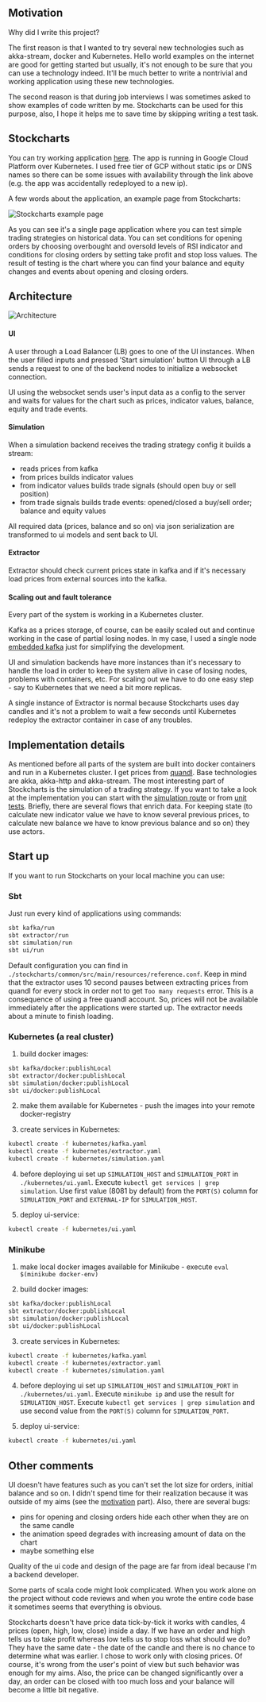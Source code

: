 ## Motivation

Why did I write this project?

The first reason is that I wanted to try several new technologies such as akka-stream, docker and Kubernetes.
Hello world examples on the internet are good for getting started but usually, it's not enough to be sure that you can use a technology indeed.
It'll be much better to write a nontrivial and working application using these new technologies.

The second reason is that during job interviews I was sometimes asked to show examples of code written by me.
Stockcharts can be used for this purpose, also, I hope it helps me to save time by skipping writing a test task.

## Stockcharts

You can try working application [here](http://35.193.177.69:8080/simulate?stock=IBM&overbought=70&oversold=30&takeProfit=20&stopLoss=4).
The app is running in Google Cloud Platform over Kubernetes.
I used free tier of GCP without static ips or DNS names so there can be some issues with availability through the link above (e.g. the app was accidentally redeployed to a new ip).


A few words about the application, an example page from Stockcharts:

![Stockcharts example page](https://github.com/iatsukanov/stockcharts/blob/feature/readme/docs/stockcharts_example_page.png)

As you can see it's a single page application where you can test simple trading strategies on historical data.
You can set conditions for opening orders by choosing overbought and oversold levels of RSI indicator and conditions for closing orders by setting take profit and stop loss values.
The result of testing is the chart where you can find your balance and equity changes and events about opening and closing orders.


## Architecture

![Architecture](https://github.com/iatsukanov/stockcharts/blob/feature/readme/docs/stockcharts_architecture.png)

#### UI
A user through a Load Balancer (LB) goes to one of the UI instances.
When the user filled inputs and pressed 'Start simulation' button UI through a LB sends a request to one of the backend nodes to initialize a websocket connection.

UI using the websocket sends user's input data as a config to the server and waits for values for the chart such as prices, indicator values, balance, equity and trade events.

#### Simulation

When a simulation backend receives the trading strategy config it builds a stream:
* reads prices from kafka
* from prices builds indicator values
* from indicator values builds trade signals (should open buy or sell position)
* from trade signals builds trade events: opened/closed a buy/sell order; balance and equity values

All required data (prices, balance and so on) via json serialization are transformed to ui models and sent back to UI.

#### Extractor

Extractor should check current prices state in kafka and if it's necessary load prices from external sources into the kafka.

#### Scaling out and fault tolerance

Every part of the system is working in a Kubernetes cluster.

Kafka as a prices storage, of course, can be easily scaled out and continue working in the case of partial losing nodes.
In my case, I used a single node [embedded kafka](https://github.com/manub/scalatest-embedded-kafka) just for simplifying the development.

UI and simulation backends have more instances than it's necessary to handle the load in order to keep the system alive in case of losing nodes, problems with containers, etc.
For scaling out we have to do one easy step - say to Kubernetes that we need a bit more replicas.

A single instance of Extractor is normal because Stockcharts uses day candles and it's not a problem to wait a few seconds until Kubernetes redeploy the extractor container in case of any troubles.


## Implementation details

As mentioned before all parts of the system are built into docker containers and run in a Kubernetes cluster.
I get prices from [quandl](https://www.quandl.com). Base technologies are akka, akka-http and akka-stream.
The most interesting part of Stockcharts is the simulation of a trading strategy.
If you want to take a look at the implementation you can start with the [simulation route](https://github.com/iatsukanov/stockcharts/blob/master/simulation/src/main/scala/stockcharts/simulation/Routing.scala)
or from [unit tests](https://github.com/iatsukanov/stockcharts/tree/feature/readme/simulation/src/test/scala/stockcharts/simulation).
Briefly, there are several flows that enrich data.
For keeping state (to calculate new indicator value we have to know several previous prices, to calculate new balance we have to know previous balance and so on) they use actors.


## Start up

If you want to run Stockcharts on your local machine you can use:

### Sbt

Just run every kind of applications using commands:

```bash
sbt kafka/run
sbt extractor/run
sbt simulation/run
sbt ui/run
```

Default configuration you can find in `./stockcharts/common/src/main/resources/reference.conf`.
Keep in mind that the extractor uses 10 second pauses between extracting prices from quandl for every stock in order not to get `Too many requests` error.
This is a consequence of using a free quandl account.
So, prices will not be available immediately after the applications were started up.
The extractor needs about a minute to finish loading.

### Kubernetes (a real cluster)

1. build docker images:

```bash
sbt kafka/docker:publishLocal
sbt extractor/docker:publishLocal
sbt simulation/docker:publishLocal
sbt ui/docker:publishLocal
```

2. make them available for Kubernetes - push the images into your remote docker-registry

3. create services in Kubernetes:

```bash
kubectl create -f kubernetes/kafka.yaml
kubectl create -f kubernetes/extractor.yaml
kubectl create -f kubernetes/simulation.yaml
```

4. before deploying ui set up `SIMULATION_HOST` and `SIMULATION_PORT` in `./kubernetes/ui.yaml`.
Execute `kubectl get services | grep simulation`.
Use first value (8081 by default) from the `PORT(S)` column for `SIMULATION_PORT` and `EXTERNAL-IP` for `SIMULATION_HOST`.

5. deploy ui-service:

```bash
kubectl create -f kubernetes/ui.yaml
```

### Minikube

1. make local docker images available for Minikube - execute `eval $(minikube docker-env)`

2. build docker images:

```bash
sbt kafka/docker:publishLocal
sbt extractor/docker:publishLocal
sbt simulation/docker:publishLocal
sbt ui/docker:publishLocal
```

3. create services in Kubernetes:

```bash
kubectl create -f kubernetes/kafka.yaml
kubectl create -f kubernetes/extractor.yaml
kubectl create -f kubernetes/simulation.yaml
```

4. before deploying ui set up `SIMULATION_HOST` and `SIMULATION_PORT` in `./kubernetes/ui.yaml`.
Execute `minikube ip` and use the result for `SIMULATION_HOST`.
Execute `kubectl get services | grep simulation` and use second value from the `PORT(S)` column for `SIMULATION_PORT`.

5. deploy ui-service:

```bash
kubectl create -f kubernetes/ui.yaml
```

## Other comments

UI doesn't have features such as you can't set the lot size for orders, initial balance and so on.
I didn't spend time for their realization because it was outside of my aims (see the [motivation](#motivation) part).
Also, there are several bugs:
* pins for opening and closing orders hide each other when they are on the same candle
* the animation speed degrades with increasing amount of data on the chart
* maybe something else

Quality of the ui code and design of the page are far from ideal because I'm a backend developer.

Some parts of scala code might look complicated.
When you work alone on the project without code reviews and when you wrote the entire code base it sometimes seems that everything is obvious.

Stockcharts doesn't have price data tick-by-tick it works with candles, 4 prices (open, high, low, close) inside a day.
If we have an order and high tells us to take profit whereas low tells us to stop loss what should we do?
They have the same date - the date of the candle and there is no chance to determine what was earlier.
I chose to work only with closing prices.
Of course, it's wrong from the user's point of view but such behavior was enough for my aims.
Also, the price can be changed significantly over a day, an order can be closed with too much loss and your balance will become a little bit negative.